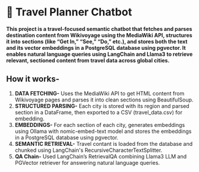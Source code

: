 # 🤖 Travel Planner Chatbot
#### This project is a travel-focused semantic chatbot that fetches and parses destination content from Wikivoyage using the MediaWiki API, structures it into sections (like “Get In,” “See,” “Do,” etc.), and stores both the text and its vector embeddings in a PostgreSQL database using pgvector. It enables natural language queries using LangChain and Llama3 to retrieve relevant, sectioned content from travel data across global cities.

## How it works-
1. **DATA FETCHING-**  Uses the MediaWiki API to get HTML content from Wikivoyage pages and parses it into clean sections using BeautifulSoup.
2. **STRUCTURED PARSING-** Each city is stored with its region and parsed section in a DataFrame, then exported to a CSV (travel_data.csv) for embedding.
4. **EMBEDDINGS-** For each section of each city, generates embeddings using Ollama with nomic-embed-text model and stores the embeddings in a PostgreSQL database using pgvector.
5. **SEMANTIC RETRIEVAL-** Travel contant is loaded from the database and chunked using LangChain's RecursiveCharacterTextSplitter.
6. **QA Chain-** Used LangChain’s RetrievalQA combining Llama3 LLM and PGVector retriever for answering natural language queries.

